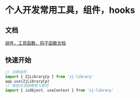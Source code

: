 # 个人开发常用工具，组件，hooks

## 文档

[组件，工具函数，钩子函数文档](https://zj-197.github.io/zj-library/)

## 快速开始

```typescript
// 注册组件
import { ZjLibraryCp } from 'zj-library'
app.use(ZjLibraryCp)
// 其他方法按需导入即可
import { isObject, useContext } from 'zj-library'
```
